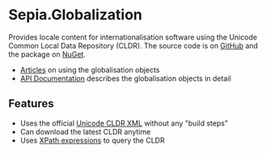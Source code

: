 # Sepia.Globalization


Provides locale content for internationalisation software using the Unicode Common Local Data Repository (CLDR).
The source code is on [GitHub](https://github.com/richardschneider/net-cldr) and the 
package on [NuGet](https://www.nuget.org/packages/Sepia.Globalization).

- [Articles](articles/intro.md) on using the globalisation objects
- [API Documentation](api/Sepia.Globalization.yml) describes the globalisation objects in detail  

## Features

- Uses the official [Unicode CLDR XML](http://www.unicode.org/Public/cldr/) without any "build steps"
- Can download the latest CLDR anytime
- Uses [XPath expressions](https://msdn.microsoft.com/en-us/library/ms256471(v=vs.110).aspx) to query the CLDR
